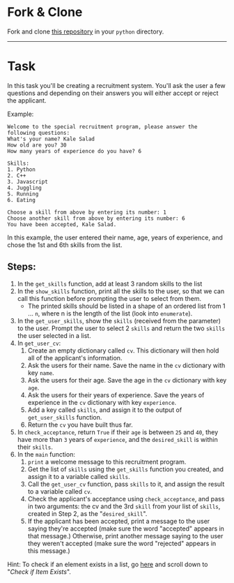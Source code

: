 # Fork & Clone

Fork and clone [this repository](https://github.com/JoinCODED/recruitment) in your `python` directory.

---

# Task 

In this task you'll be creating a recruitment system. You'll ask the user a few questions and depending on their answers you will either accept or reject the applicant.

Example:

```
Welcome to the special recruitment program, please answer the following questions:
What's your name? Kale Salad
How old are you? 30
How many years of experience do you have? 6

Skills:
1. Python
2. C++
3. Javascript
4. Juggling
5. Running
6. Eating

Choose a skill from above by entering its number: 1
Choose another skill from above by entering its number: 6
You have been accepted, Kale Salad.
```

In this example, the user entered their name, age, years of experience, and chose the 1st and 6th skills from the list.

## Steps:

1. In the `get_skills` function, add at least 3 random skills to the list
2. In the `show_skills` function, print all the skills to the user, so that we can call this function before prompting the user to select from them.
    - The printed skills should be listed in a shape of an ordered list from 1 ... `n`, where n is the length of the list (look into `enumerate`).
3. In the `get_user_skills`, show the `skills` (received from the parameter) to the user. Prompt the user to select 2 `skills` and return the two `skills` the user selected in a list.
4. In `get_user_cv`:
    1. Create an empty dictionary called `cv`. This dictionary will then hold all of the applicant's information.
    2. Ask the users for their name. Save the name in the `cv` dictionary with key `name`.
    3. Ask the users for their age. Save the age in the `cv` dictionary with key `age`.
    4. Ask the users for their years of experience. Save the years of experience in the `cv` dictionary with key `experience`.
    5. Add a key called `skills`, and assign it to the output of `get_user_skills` function.
    6. Return the `cv` you have built thus far.
5. In `check_acceptance`, return `True` if their `age` is between `25` and `40`, they have more than `3` years of `experience`, and the `desired_skill` is within their `skills`.
6. In the `main` function:
    1. `print` a welcome message to this recruitment program.
    2. Get the list of `skills` using the `get_skills` function you created, and assign it to a variable called `skills`.
    3. Call the `get_user_cv` function, pass `skills` to it, and assign the result to a variable called `cv`.
    4. Check the applicant's acceptance using `check_acceptance`, and pass in two arguments: the cv and the 3rd `skill` from your list of `skills`, created in Step 2, as the "`desired_skill`".
    5. If the applicant has been accepted, print a message to the user saying they're accepted (make sure the word "accepted" appears in that message.) Otherwise, print another message saying to the user they weren't accepted (make sure the word "rejected" appears in this message.)

Hint: To check if an element exists in a list, go [here](https://www.w3schools.com/python/python_lists.asp) and scroll down to "_Check if Item Exists_".

